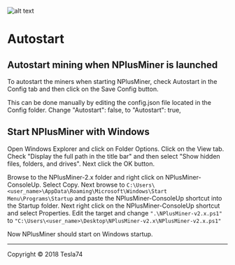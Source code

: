 ![alt text](https://github.com/MrPlusGH/NPlusMiner/raw/master/Includes/NPM.png)
# Autostart

## Autostart mining when NPlusMiner is launched
To autostart the miners when starting NPlusMiner, check Autostart in the Config tab and then click on the Save Config button.

This can be done manually by editing the config.json file located in the Config folder.  Change "Autostart":  false, to "Autostart":  true,

## Start NPlusMiner with Windows
Open Windows Explorer and click on Folder Options.  Click on the View tab.  Check "Display the full path in the title bar" and then select "Show hidden files, folders, and drives".  Next click the OK button.

Browse to the NPlusMiner-2.x folder and right click on NPlusMiner-ConsoleUp.  Select Copy.  Next browse to `C:\Users\<user_name>\AppData\Roaming\Microsoft\Windows\Start Menu\Programs\Startup` and paste the NPlusMiner-ConsoleUp shortcut into the Startup folder.  Next right click on the NPlusMiner-ConsoleUp shortcut and select Properties.  Edit the target and change `".\NPlusMiner-v2.x.ps1"` to `"C:\Users\<user_name>\Desktop\NPlusMiner-v2.x\NPlusMiner-v2.x.ps1"`

Now NPlusMiner should start on Windows startup.

***
Copyright © 2018 Tesla74

